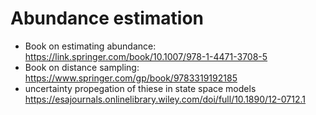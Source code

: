 

# Abundance estimation

- Book on estimating abundance: https://link.springer.com/book/10.1007/978-1-4471-3708-5
- Book on distance sampling: https://www.springer.com/gp/book/9783319192185
- uncertainty propegation of thiese in state space models https://esajournals.onlinelibrary.wiley.com/doi/full/10.1890/12-0712.1
